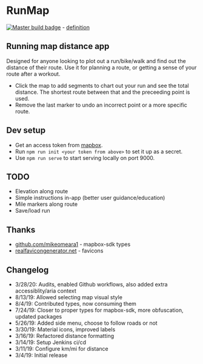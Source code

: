 # RunMap

[![Master build badge](https://github.com/jeffbdye/RunMap/workflows/master/badge.svg)](https://github.com/jeffbdye/RunMap/actions?query=workflow%3Amaster) - [definition](https://github.com/jeffbdye/RunMap/blob/master/.github/workflows/master.yml)

## Running map distance app

Designed for anyone looking to plot out a run/bike/walk and find out the distance of their route.
Use it for planning a route, or getting a sense of your route after a workout.

- Click the map to add segments to chart out your run and see the total distance. The shortest route between that and the preceeding point is used.
- Remove the last marker to undo an incorrect point or a more specific route.

## Dev setup

- Get an access token from [mapbox](https://account.mapbox.com/).
- Run `npm run init <your token from above>` to set it up as a secret.
- Use `npm run serve` to start serving locally on port 9000.

## TODO

- Elevation along route
- Simple instructions in-app (better user guidance/education)
- Mile markers along route
- Save/load run

## Thanks

- [github.com/mikeomeara1](https://github.com/mikeomeara1) - mapbox-sdk types
- [realfavicongenerator.net](https://realfavicongenerator.net/) - favicons

## Changelog

- 3/28/20: Audits, enabled Github workflows, also added extra accessiblity/aria context
- 8/13/19: Allowed selecting map visual style
- 8/4/19: Contributed types, now consuming them
- 7/24/19: Closer to proper types for mapbox-sdk, more obfuscation, updated packages
- 5/26/19: Added side menu, choose to follow roads or not
- 3/30/19: Material icons, improved labels
- 3/16/19: Refactored distance formatting
- 3/14/19: Setup Jenkins ci/cd
- 3/11/19: Configure km/mi for distance
- 3/4/19: Initial release
